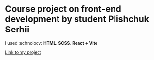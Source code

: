 # Course project on front-end development by student Plishchuk Serhii

I used technology: **HTML**, **SCSS**, **React + Vite**

[Link to my project](https://serhii6542.github.io/My-cours-project-Transit-Flow/)
